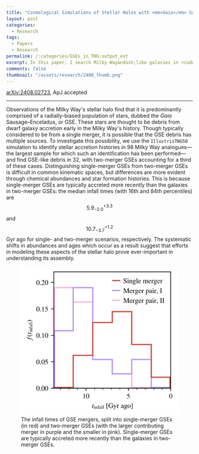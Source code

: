 ```yaml
---
title: "Cosmological Simulations of Stellar Halos with <em>Gaia</em> Sausage&ndash;Enceladus Analogues: Two Sausages, One Bun?"
layout: post
categories:
  - Research
tags:
  - Papers
  - Research
permalink: /:categories/GSEs_in_TNG:output_ext
excerpt: In this paper, I search Milky Way&ndash;like galaxies in <code>IllustrisTNG50</code> for mergers that resemble the GSE, our most recent major merger, and find them a third of the time. I allow for the GSE to be comprised of two mergers, rather than necessarily being a single merger; these pairs account for approimately a third of the GSEs. It's hard to tell single- from two-merger GSEs apart, except that the single mergers are typically accreted more recently.
comments: false
thumbnail: "/assets/research/2408_thumb.png"
---
```

<a href="https://ui.adsabs.harvard.edu/abs/2024arXiv240802723F/abstract">arXiv:2408.02723</a>, ApJ accepted

---

Observations of the Milky Way's stellar halo find that it is predominantly comprised of a radially-biased population of stars, dubbed the <i>Gaia</i> Sausage&ndash;Enceladus, or GSE. These stars are thought to be debris from dwarf galaxy accretion early in the Milky Way's history. Though typically considered to be from a single merger, it is possible that the GSE debris has multiple sources. To investigate this possibility, we use the <code>IllustrisTNG50</code> simulation to identify stellar accretion histories in 98 Milky Way analogues&mdash;the largest sample for which such an identification has been performed&mdash;and find GSE-like debris in 32, with two-merger GSEs accounting for a third of these cases. Distinguishing single-merger GSEs from two-merger GSEs is difficult in common kinematic spaces, but differences are more evident through chemical abundances and star formation histories. This is because single-merger GSEs are typically accreted more recently than the galaxies in two-merger GSEs: the median infall times (with 16th and 84th percentiles) are $$5.9_{-2.0}^{+3.3}$$ and $$10.7_{-3.7}^{+1.2}$$ Gyr ago for single- and two-merger scenarios, respectively. The systematic shifts in abundances and ages which occur as a result suggest that efforts in modeling these aspects of the stellar halo prove ever-important in understanding its assembly.

<figure>
  <img src="/assets/research/2408_thumb.png" alt="The infall times of GSE-like mergers, split into single-merger GSEs and two-merger GSEs.">
  <figcaption>The infall times of GSE mergers, split into single-merger GSEs (in red) and two-merger GSEs (with the larger contributing merger in purple and the smaller in pink). Single-merger GSEs are typically accreted more recently than the galaxies in two-merger GSEs.</figcaption>
</figure>